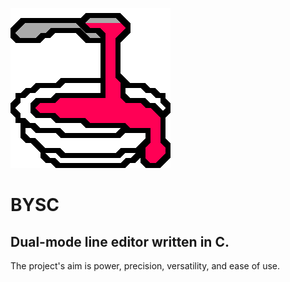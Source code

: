 ![BYSC Logo](bysc.gif)
# BYSC
## Dual-mode line editor written in C.
The project's aim is power, precision, versatility, and ease of use.
